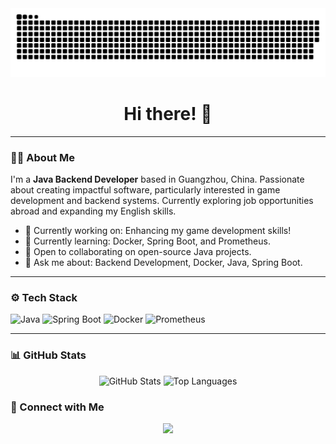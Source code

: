 <picture>
  <source media="(prefers-color-scheme: dark)" srcset="https://raw.githubusercontent.com/lxfriday/lxfriday/output/github-contribution-grid-snake-dark.svg">
  <source media="(prefers-color-scheme: light)" srcset="https://raw.githubusercontent.com/lxfriday/lxfriday/output/github-contribution-grid-snake.svg">
  <img alt="github contribution grid snake animation" src="https://raw.githubusercontent.com/lxfriday/lxfriday/output/github-contribution-grid-snake.svg">
</picture>

<h1 align="center">Hi there! 👋 </h1>


---

### 👨‍💻 About Me

I'm a **Java Backend Developer** based in Guangzhou, China. Passionate about creating impactful software, particularly interested in game development and backend systems. Currently exploring job opportunities abroad and expanding my English skills.

- 🔭 Currently working on: Enhancing my game development skills!
- 🌱 Currently learning: Docker, Spring Boot, and Prometheus.
- 👯 Open to collaborating on open-source Java projects.
- 💬 Ask me about: Backend Development, Docker, Java, Spring Boot.

---

### ⚙️ Tech Stack

![Java](https://img.shields.io/badge/Java-%23ED8B00.svg?&style=for-the-badge&logo=java&logoColor=white)
![Spring Boot](https://img.shields.io/badge/Spring%20Boot-%236DB33F.svg?&style=for-the-badge&logo=spring&logoColor=white)
![Docker](https://img.shields.io/badge/Docker-%230db7ed.svg?&style=for-the-badge&logo=docker&logoColor=white)
![Prometheus](https://img.shields.io/badge/Prometheus-%23E6522C.svg?&style=for-the-badge&logo=prometheus&logoColor=white)

---

### 📊 GitHub Stats

<div align="center">
  <img src="https://github-readme-stats.vercel.app/api?username=your-username&show_icons=true&theme=radical" alt="GitHub Stats" />
  <img src="https://github-readme-stats.vercel.app/api/top-langs/?username=your-username&layout=compact&theme=radical" alt="Top Languages" />
</div>



### 🔗 Connect with Me

<p align="center">
  <a href="https://https://github.com/Rchion/onvif-java-plus"><img src="https://img.shields.io/badge/LinkedIn-0077B5?style=for-the-badge&logo=linkedin&logoColor=white"></a>
 </p>
